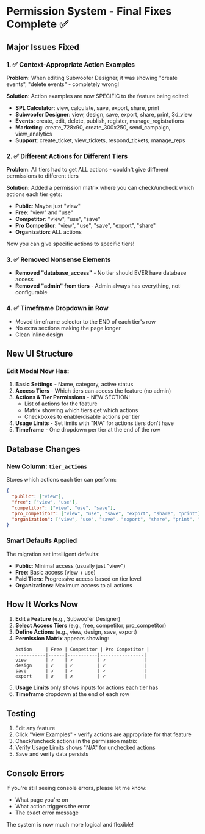 # Permission System - Final Fixes Complete ✅

## Major Issues Fixed

### 1. ✅ Context-Appropriate Action Examples
**Problem**: When editing Subwoofer Designer, it was showing "create events", "delete events" - completely wrong!

**Solution**: Action examples are now SPECIFIC to the feature being edited:
- **SPL Calculator**: view, calculate, save, export, share, print
- **Subwoofer Designer**: view, design, save, export, share, print, 3d_view
- **Events**: create, edit, delete, publish, register, manage_registrations
- **Marketing**: create_728x90, create_300x250, send_campaign, view_analytics
- **Support**: create_ticket, view_tickets, respond_tickets, manage_reps

### 2. ✅ Different Actions for Different Tiers
**Problem**: All tiers had to get ALL actions - couldn't give different permissions to different tiers

**Solution**: Added a permission matrix where you can check/uncheck which actions each tier gets:
- **Public**: Maybe just "view"
- **Free**: "view" and "use"
- **Competitor**: "view", "use", "save"
- **Pro Competitor**: "view", "use", "save", "export", "share"
- **Organization**: ALL actions

Now you can give specific actions to specific tiers!

### 3. ✅ Removed Nonsense Elements
- **Removed "database_access"** - No tier should EVER have database access
- **Removed "admin" from tiers** - Admin always has everything, not configurable

### 4. ✅ Timeframe Dropdown in Row
- Moved timeframe selector to the END of each tier's row
- No extra sections making the page longer
- Clean inline design

## New UI Structure

### Edit Modal Now Has:

1. **Basic Settings** - Name, category, active status
2. **Access Tiers** - Which tiers can access the feature (no admin)
3. **Actions & Tier Permissions** - NEW SECTION!
   - List of actions for the feature
   - Matrix showing which tiers get which actions
   - Checkboxes to enable/disable actions per tier
4. **Usage Limits** - Set limits with "N/A" for actions tiers don't have
5. **Timeframe** - One dropdown per tier at the end of the row

## Database Changes

### New Column: `tier_actions`
Stores which actions each tier can perform:
```json
{
  "public": ["view"],
  "free": ["view", "use"],
  "competitor": ["view", "use", "save"],
  "pro_competitor": ["view", "use", "save", "export", "share", "print"],
  "organization": ["view", "use", "save", "export", "share", "print", "3d_view"]
}
```

### Smart Defaults Applied
The migration set intelligent defaults:
- **Public**: Minimal access (usually just "view")
- **Free**: Basic access (view + use)
- **Paid Tiers**: Progressive access based on tier level
- **Organizations**: Maximum access to all actions

## How It Works Now

1. **Edit a Feature** (e.g., Subwoofer Designer)
2. **Select Access Tiers** (e.g., free, competitor, pro_competitor)
3. **Define Actions** (e.g., view, design, save, export)
4. **Permission Matrix** appears showing:
   ```
   Action     | Free | Competitor | Pro Competitor |
   -----------|------|-----------|----------------|
   view       | ✓    | ✓         | ✓              |
   design     | ✓    | ✓         | ✓              |
   save       | ✗    | ✓         | ✓              |
   export     | ✗    | ✗         | ✓              |
   ```
5. **Usage Limits** only shows inputs for actions each tier has
6. **Timeframe** dropdown at the end of each row

## Testing

1. Edit any feature
2. Click "View Examples" - verify actions are appropriate for that feature
3. Check/uncheck actions in the permission matrix
4. Verify Usage Limits shows "N/A" for unchecked actions
5. Save and verify data persists

## Console Errors

If you're still seeing console errors, please let me know:
- What page you're on
- What action triggers the error
- The exact error message

The system is now much more logical and flexible!